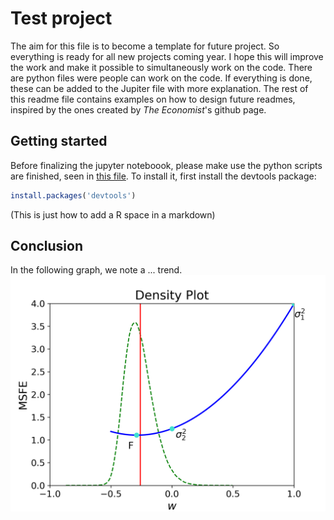 # Test project
The aim for this file is to become a template for future project. So everything is ready for all new projects coming year.
I hope this will improve the work and make it possible to simultaneously work on the code.
There are python files were people can work on the code. If everything is done, these can be added to the Jupiter file with more explanation.
The rest of this readme file contains examples on how to design future readmes, inspired by the ones created by *The Economist*'s github page.



## Getting started

Before finalizing the jupyter noteboook, please make use the python scripts are finished, seen in [this file](https://github.com/YannickvanEtten/test_project/blob/d783b368ecf9c11b1b1c41d0dc0d7426cc7a8513/main.py).
To install it, first install the devtools package:

```r
install.packages('devtools')
```
(This is just how to add a R space in a markdown)

## Conclusion
In the following graph, we note a ... trend.
![Chart of .....](Density_Plot.png)  
